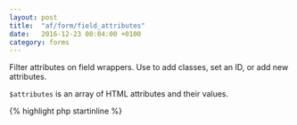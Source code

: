 ```yaml
---
layout: post
title:  "af/form/field_attributes"
date:   2016-12-23 00:04:00 +0100
category: forms
---
```


Filter attributes on field wrappers. Use to add classes, set an ID, or add new attributes.

`$attributes` is an array of HTML attributes and their values.

{% highlight php startinline %}
<?php

function filter_field_attributes( $attributes, $field, $form, $args ) {
    $attributes['id'] = 'form-id';
    
    return $attributes;
}
add_filter( 'af/form/field_attributes', 'filter_field_attributes', 10, 4 );
add_filter( 'af/form/field_attributes/id=FORM_ID', 'filter_field_attributes', 10, 4 );
add_filter( 'af/form/field_attributes/key=FORM_KEY', 'filter_field_attributes', 10, 4 );

{% endhighlight %}